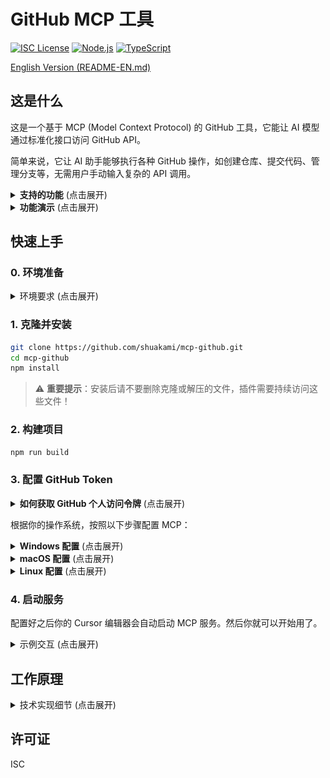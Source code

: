 # GitHub MCP 工具

[![ISC License](https://img.shields.io/badge/License-ISC-4a5568?style=flat-square)](https://opensource.org/licenses/ISC)
[![Node.js](https://img.shields.io/badge/Node.js-18.x-48bb78?style=flat-square)](https://nodejs.org/)
[![TypeScript](https://img.shields.io/badge/TypeScript-5.x-3178c6?style=flat-square)](https://www.typescriptlang.org/)

[English Version (README-EN.md)](README-EN.md)

## 这是什么

这是一个基于 MCP (Model Context Protocol) 的 GitHub 工具，它能让 AI 模型通过标准化接口访问 GitHub API。

简单来说，它让 AI 助手能够执行各种 GitHub 操作，如创建仓库、提交代码、管理分支等，无需用户手动输入复杂的 API 调用。

<details>
<summary><b>支持的功能</b> (点击展开)</summary>

- **仓库管理**：创建、获取、列表、更新、删除
- **分支操作**：创建、获取、列表、删除
- **Pull Request 管理**：创建、获取、列表、更新、合并
- **Issue 管理**：创建、获取、列表、更新、关闭
- **用户相关操作**：查看关注、互动统计
- **代码管理**：文件内容、提交记录
</details>

<details>
<summary><b>功能演示</b> (点击展开)</summary>

以下是 GitHub MCP 工具的一些核心功能演示：

<div align="center">

### 仓库创建演示
<img src="demo/image/new-repository.png" alt="仓库创建演示" width="95%" />

### 分支操作演示
<img src="demo/image/new-branch.png" alt="分支操作演示" width="95%" />

### Pull Request 管理演示
<img src="demo/image/pr.png" alt="Pull Request 管理演示" width="95%" />

### Issue 跟踪演示
<img src="demo/image/issue.png" alt="Issue 跟踪演示" width="95%" />

</div>

通过简单的自然语言指令，AI 可以帮助你完成上述所有操作，无需手动编写 API 调用或在浏览器中操作 GitHub 界面。
</details>

## 快速上手

### 0. 环境准备

<details>
<summary>环境要求 (点击展开)</summary>

1. **Python 3.11+（必需）**
   - 访问 [Python 官网](https://www.python.org/downloads/)
   - 下载并安装 Python 3.11 或更高版本
   - **重要**：安装时请勾选"Add Python to PATH"选项
   - **安装完成后请重启电脑**，确保环境变量生效

2. **Node.js 和 npm**
   - 访问 [Node.js 官网](https://nodejs.org/)
   - 下载并安装 LTS（长期支持）版本
   - 安装时选择默认选项即可，安装包会同时安装 Node.js 和 npm

3. **Git**
   - 访问 [Git 官网](https://git-scm.com/)
   - 下载并安装 Git
   - 安装时使用默认选项即可
</details>

### 1. 克隆并安装

```bash
git clone https://github.com/shuakami/mcp-github.git
cd mcp-github
npm install
```
> ⚠️ **重要提示**：安装后请不要删除克隆或解压的文件，插件需要持续访问这些文件！

### 2. 构建项目

```bash
npm run build
```

### 3. 配置 GitHub Token

<details>
<summary><b>如何获取 GitHub 个人访问令牌</b> (点击展开)</summary>

1. 访问 GitHub 的个人访问令牌设置页面：https://github.com/settings/tokens
2. 点击 "Generate new token" → "Generate new token (classic)"
3. 输入令牌描述，例如 "MCP GitHub Tool"
4. 在权限选择中，至少勾选以下权限：
   - `repo` (完整访问权限)
   - `user` (用户信息)
5. 点击页面底部的 "Generate token" 按钮
6. **非常重要**：生成后立即复制令牌，因为你之后将无法再次查看它
</details>

根据你的操作系统，按照以下步骤配置 MCP：

<details>
<summary><b>Windows 配置</b> (点击展开)</summary>

1. 在 Cursor 中，打开或创建 MCP 配置文件：`C:\Users\你的用户名\.cursor\mcp.json`
   - 注意：请将 `你的用户名` 替换为你的 Windows 用户名（即你的电脑账户名称）

2. 添加或修改配置如下：

```json
{
  "mcpServers": {
    "github-mcp": {
      "command": "pythonw",
      "args": [
        "你的安装路径/mcp-github/bridging_github_mcp.py"
      ],
      "env": {
        "GITHUB_TOKEN": "你的GitHub令牌"
      }
    }
  }
}
```

> ⚠️ **请注意**:
> - 将 `你的安装路径` 替换为你克隆或解压项目的实际路径（例如：`C:/Users/John/mcp-github/...`）
> - 使用正斜杠（/）而非反斜杠（\）来表示路径
> - 将 `你的GitHub令牌` 替换为你在上一步中获取的实际令牌
</details>

<details>
<summary><b>macOS 配置</b> (点击展开)</summary>

1. 在 Cursor 中，打开或创建 MCP 配置文件：`/Users/你的用户名/.cursor/mcp.json`
   - 注意：请将 `你的用户名` 替换为你的 macOS 用户名

2. 添加或修改配置如下：

```json
{
  "mcpServers": {
    "github-mcp": {
      "command": "pythonw",
      "args": [
        "/Users/你的用户名/mcp-github/bridging_github_mcp.py"
      ],
      "env": {
        "GITHUB_TOKEN": "你的GitHub令牌"
      }
    }
  }
}
```

> ⚠️ **请注意**:
> - 将 `你的用户名` 替换为你的 macOS 用户名（例如：`/Users/johndoe/mcp-github/...`）
> - 将 `你的GitHub令牌` 替换为你在上一步中获取的实际令牌
> - 确保路径正确指向你的项目目录
</details>

<details>
<summary><b>Linux 配置</b> (点击展开)</summary>

1. 在 Cursor 中，打开或创建 MCP 配置文件：`/home/你的用户名/.cursor/mcp.json`
   - 注意：请将 `你的用户名` 替换为你的 Linux 用户名

2. 添加或修改配置如下：

```json
{
  "mcpServers": {
    "github-mcp": {
      "command": "pythonw",
      "args": [
        "/home/你的用户名/mcp-github/bridging_github_mcp.py"
      ],
      "env": {
        "GITHUB_TOKEN": "你的GitHub令牌"
      }
    }
  }
}
```

> ⚠️ **请注意**:
> - 将 `你的用户名` 替换为你的 Linux 用户名（例如：`/home/user/mcp-github/...`）
> - 将 `你的GitHub令牌` 替换为你在上一步中获取的实际令牌
> - 确保路径正确指向你的项目目录
</details>

### 4. 启动服务

配置好之后你的 Cursor 编辑器会自动启动 MCP 服务。然后你就可以开始用了。

<details>
<summary>示例交互 (点击展开)</summary>

你可以要求 AI 执行以下操作：
- "创建一个名为 test-project 的私有仓库"
- "列出我的所有仓库"
- "在 my-repo 仓库创建一个 PR，从 feature 分支到 main 分支"
- "获取 my-repo 中的 README.md 文件内容"
</details>

## 工作原理

<details>
<summary>技术实现细节 (点击展开)</summary>

本工具基于 **MCP (Model Context Protocol)** 标准实现，作为 AI 模型与 GitHub API 之间的桥梁。它使用 **octokit.js** 作为底层 GitHub API 客户端，并通过 **Zod** 进行请求验证和类型检查。

每个 GitHub 操作都被封装为标准化的 MCP 工具，接收结构化参数并返回格式化结果。响应数据经过智能处理，自动去除冗余信息，提取关键内容，并转换为**人类可读格式**。

这种方法使 AI 模型能够轻松理解 GitHub API 返回的复杂数据结构，并以更自然的方式与用户进行交互。
</details>

## 许可证

ISC 